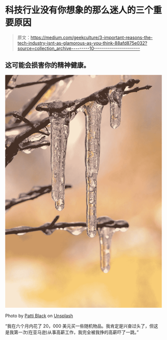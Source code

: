# 科技行业没有你想象的那么迷人的三个重要原因

> 原文：<https://medium.com/geekculture/3-important-reasons-the-tech-industry-isnt-as-glamorous-as-you-think-88afd875e032?source=collection_archive---------10----------------------->

## 这可能会损害你的精神健康。

![](img/64b3404f4d8b64020299a7bf20d74e65.png)

Photo by [Patti Black](https://unsplash.com/@pattib?utm_source=medium&utm_medium=referral) on [Unsplash](https://unsplash.com?utm_source=medium&utm_medium=referral)

“我在六个月内花了 20，000 美元买一些随机物品。我肯定是兴奋过头了，但这是我第一次(在亚马逊)从事高薪工作，我完全被我挣的高薪吓了一跳。”